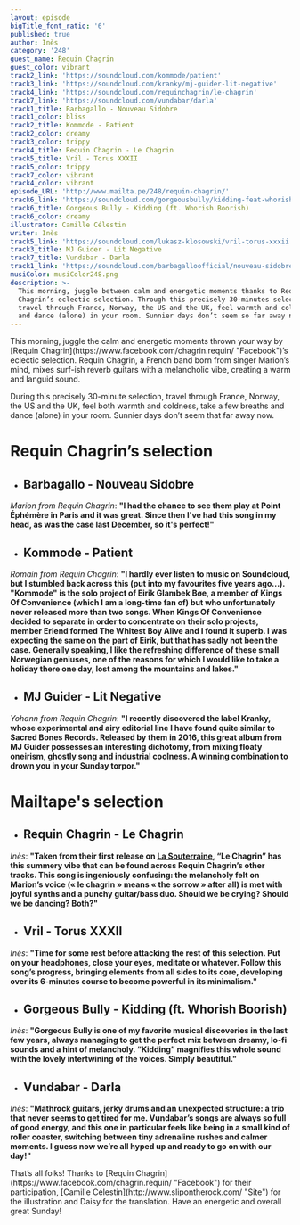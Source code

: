 ```yaml
---
layout: episode
bigTitle_font_ratio: '6'
published: true
author: Inès
category: '248'
guest_name: Requin Chagrin
guest_color: vibrant
track2_link: 'https://soundcloud.com/kommode/patient'
track3_link: 'https://soundcloud.com/kranky/mj-guider-lit-negative'
track4_link: 'https://soundcloud.com/requinchagrin/le-chagrin'
track7_link: 'https://soundcloud.com/vundabar/darla'
track1_title: Barbagallo - Nouveau Sidobre
track1_color: bliss
track2_title: Kommode - Patient
track2_color: dreamy
track3_color: trippy
track4_title: Requin Chagrin - Le Chagrin
track5_title: Vril - Torus XXXII
track5_color: trippy
track7_color: vibrant
track4_color: vibrant
episode_URL: 'http://www.mailta.pe/248/requin-chagrin/'
track6_link: 'https://soundcloud.com/gorgeousbully/kidding-feat-whorish-boorish'
track6_title: Gorgeous Bully - Kidding (ft. Whorish Boorish)
track6_color: dreamy
illustrator: Camille Célestin
writer: Inès
track5_link: 'https://soundcloud.com/lukasz-klosowski/vril-torus-xxxii'
track3_title: MJ Guider - Lit Negative
track7_title: Vundabar - Darla
track1_link: 'https://soundcloud.com/barbagalloofficial/nouveau-sidobre'
musiColor: musiColor248.png
description: >-
  This morning, juggle between calm and energetic moments thanks to Requin
  Chagrin’s eclectic selection. Through this precisely 30-minutes selection,
  travel through France, Norway, the US and the UK, feel warmth and coldness,
  and dance (alone) in your room. Sunnier days don’t seem so far away now.
---
```

<p id="introduction">This morning, juggle the calm and energetic moments thrown your way by [Requin Chagrin](https://www.facebook.com/chagrin.requin/ "Facebook")’s eclectic selection. Requin Chagrin, a French band born from singer Marion’s mind, mixes surf-ish reverb guitars with a melancholic vibe, creating a warm and languid sound.</p>
<p>During this precisely 30-minute selection, travel through France, Norway, the US and the UK, feel both warmth and coldness, take a few breaths and dance (alone) in your room. Sunnier days don’t seem that far away now.</p>


# **Requin Chagrin’s selection**

+ ## Barbagallo - Nouveau Sidobre
_Marion from Requin Chagrin_: **"**I had the chance to see them play at Point Éphémère in Paris and it was great. Since then I've had this song in my head, as was the case last December, so it's perfect!**"**

+ ## Kommode - Patient
_Romain from Requin Chagrin_: **"**I hardly ever listen to music on Soundcloud, but I stumbled back across this (put into my favourites five years ago...). "Kommode" is the solo project of Eirik Glambek Bøe, a member of Kings Of Convenience (which I am a long-time fan of) but who unfortunately never released more than two songs.
When Kings Of Convenience decided to separate in order to concentrate on their solo projects, member Erlend formed The Whitest Boy Alive and I found it superb. I was expecting the same on the part of Eirik, but that has sadly not been the case.
Generally speaking, I like the refreshing difference of these small Norwegian geniuses, one of the reasons for which I would like to take a holiday there one day, lost among the mountains and lakes.**"**

+ ## MJ Guider - Lit Negative
_Yohann from Requin Chagrin_: **"**I recently discovered the label Kranky, whose experimental and airy editorial line I have found quite similar to Sacred Bones Records.
Released by them in 2016, this great album from MJ Guider possesses an interesting dichotomy, from mixing floaty oneirism, ghostly song and industrial coolness. A winning combination to drown you in your Sunday torpor.**"**


# Mailtape's selection

+ ## Requin Chagrin - Le Chagrin
_Inès_: **"**Taken from their first release on [La Souterraine](http://souterraine.biz/ "Site"), “Le Chagrin” has this summery vibe that can be found across Requin Chagrin’s other tracks. This song is ingeniously confusing: the melancholy felt on Marion’s voice (« le chagrin » means « the sorrow » after all) is met with joyful synths and a punchy guitar/bass duo. Should we be crying? Should we be dancing? Both?**"** 

+ ## Vril - Torus XXXII
_Inès_: **"**Time for some rest before attacking the rest of this selection. Put on your headphones, close your eyes, meditate or whatever. Follow this song’s progress, bringing elements from all sides to its core, developing over its 6-minutes course to become powerful in its minimalism.**"**

+ ## Gorgeous Bully - Kidding (ft. Whorish Boorish)
_Inès_: **"**Gorgeous Bully is one of my favorite musical discoveries in the last few years, always managing to get the perfect mix between dreamy, lo-fi sounds and a hint of melancholy. “Kidding” magnifies this whole sound with the lovely intertwining of the voices. Simply beautiful.**"**

+ ## Vundabar - Darla
_Inès_: **"**Mathrock guitars, jerky drums and an unexpected structure: a trio that never seems to get tired for me. Vundabar’s songs are always so full of good energy, and this one in particular feels like being in a small kind of roller coaster, switching between tiny adrenaline rushes and calmer moments. I guess now we’re all hyped up and ready to go on with our day!**"**


<p id="outroduction">That’s all folks! Thanks to [Requin Chagrin](https://www.facebook.com/chagrin.requin/ "Facebook") for their participation, [Camille Célestin](http://www.slipontherock.com/ "Site") for the illustration and Daisy for the translation. Have an energetic and overall great Sunday! </p>
